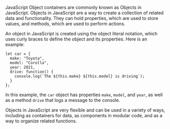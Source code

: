 JavaScript Object containers are commonly known as Objects in JavaScript. Objects in JavaScript are a way to create a collection of related data and functionality. They can hold properties, which are used to store values, and methods, which are used to perform actions. 

An object in JavaScript is created using the object literal notation, which uses curly braces to define the object and its properties. Here is an example:

```
let car = {
  make: "Toyota",
  model: "Corolla",
  year: 2021,
  drive: function() {
    console.log(`The ${this.make} ${this.model} is driving`);
  }
};
```

In this example, the `car` object has properties `make`, `model`, and `year`, as well as a method `drive` that logs a message to the console.

Objects in JavaScript are very flexible and can be used in a variety of ways, including as containers for data, as components in modular code, and as a way to organize related functions.
